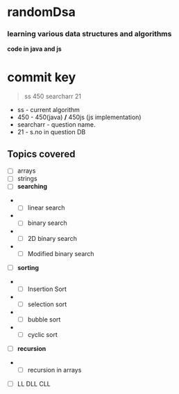 # randomDsa

### learning various data structures and algorithms

**code in java and js**

# commit key 

> ss 450 searcharr 21 

- ss - current algorithm
- 450 - 450(java) **/** 450js (js implementation)
- searcharr - question name.
- 21 - s.no in question DB

 ## Topics covered 

- [ ] arrays 
- [ ] strings
- [ ] **searching** 
- -  [ ] linear search
- -  [ ] binary search
- -  [ ] 2D binary search
- -  [ ] Modified binary search
- [ ] **sorting**
- -  [ ] Insertion Sort
- -  [ ] selection sort
- -  [ ] bubble sort
- -  [ ] cyclic sort

- [ ] **recursion** 
- - [ ] recursion in arrays
- [ ] LL DLL CLL 
